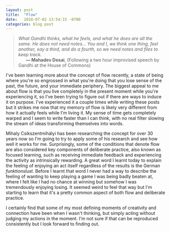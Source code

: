```yaml
---
layout: post
title:  "Flow"
date:   2018-07-02 13:54:15 -0700
categories: blog post
---
```


>*What Gandhi thinks, what he feels, and what he does are all the same. He does not need notes... You and I, we think one thing, feel another, say a third, and do a fourth, so we need notes and files to keep track.*  
>&nbsp;&nbsp;&nbsp;&nbsp;&nbsp;&nbsp;__&mdash; Mahadev Desai__, (Following a two hour improvised speech by Gandhi at the House of Commons)

I've been learning more about the concept of flow recently, a state of being where you're so engrossed in what you're doing that you lose sense of the past, the future, and your immediate periphery. The biggest appeal to me about flow is that you live completely in the present moment while you're experiencing it, so I've been trying to figure out if there are ways to induce it on purpose. I've experienced it a couple times while writing these posts but it strikes me now that my memory of flow is likely very different from how it actually feels while I'm living it. My sense of time gets completely warped and I seem to write faster than I can think, with no real filter slowing the stream of ideas transforming themselves into words. 

Mihaly Csikszentmihályi has been researching the concept for over 30 years now so I'm going to try to apply some of his research and see how well it works for me. Surprisingly, some of the conditions that denote flow are also considered key components of deliberate practice, also known as focused learning, such as receiving immediate feedback and experiencing the activity as intrinsically rewarding. A great word I learnt today to explain the feeling of enjoying an act itself regardless of the results is the German *funktionslust*. Before I learnt that word I never had a way to describe the feeling of wanting to keep playing a game I was being badly beaten at, where I felt like I had no chance at winning but somehow I was tremendously enjoying losing. It seemed weird to feel that way but I'm starting to learn that it's a pretty common aspect of both flow and deliberate practice. 

I certainly find that some of my most defining moments of creativity and connection have been when I wasn't thinking, but simply acting without judging my actions in the moment. I'm not sure if that can be reproduced consistently but I look forward to finding out.












